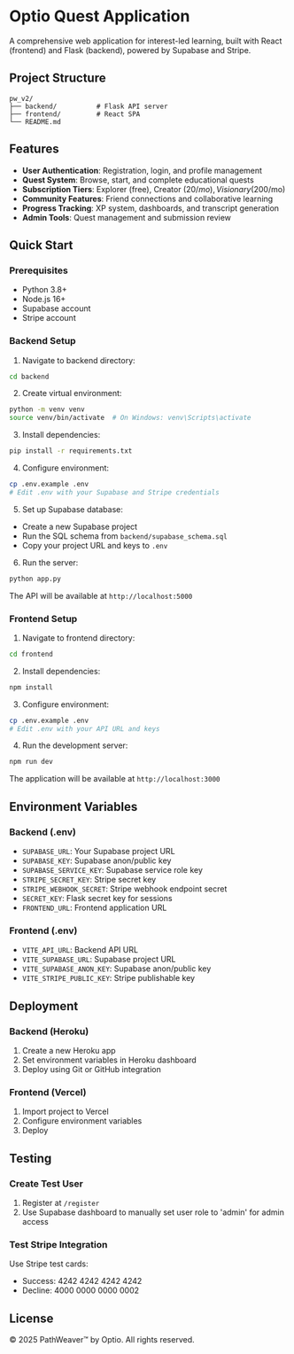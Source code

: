 # Optio Quest Application

A comprehensive web application for interest-led learning, built with React (frontend) and Flask (backend), powered by Supabase and Stripe.

## Project Structure

```
pw_v2/
├── backend/          # Flask API server
├── frontend/         # React SPA
└── README.md
```

## Features

- **User Authentication**: Registration, login, and profile management
- **Quest System**: Browse, start, and complete educational quests
- **Subscription Tiers**: Explorer (free), Creator ($20/mo), Visionary ($200/mo)
- **Community Features**: Friend connections and collaborative learning
- **Progress Tracking**: XP system, dashboards, and transcript generation
- **Admin Tools**: Quest management and submission review

## Quick Start

### Prerequisites

- Python 3.8+
- Node.js 16+
- Supabase account
- Stripe account

### Backend Setup

1. Navigate to backend directory:
```bash
cd backend
```

2. Create virtual environment:
```bash
python -m venv venv
source venv/bin/activate  # On Windows: venv\Scripts\activate
```

3. Install dependencies:
```bash
pip install -r requirements.txt
```

4. Configure environment:
```bash
cp .env.example .env
# Edit .env with your Supabase and Stripe credentials
```

5. Set up Supabase database:
- Create a new Supabase project
- Run the SQL schema from `backend/supabase_schema.sql`
- Copy your project URL and keys to `.env`

6. Run the server:
```bash
python app.py
```

The API will be available at `http://localhost:5000`

### Frontend Setup

1. Navigate to frontend directory:
```bash
cd frontend
```

2. Install dependencies:
```bash
npm install
```

3. Configure environment:
```bash
cp .env.example .env
# Edit .env with your API URL and keys
```

4. Run the development server:
```bash
npm run dev
```

The application will be available at `http://localhost:3000`

## Environment Variables

### Backend (.env)
- `SUPABASE_URL`: Your Supabase project URL
- `SUPABASE_KEY`: Supabase anon/public key
- `SUPABASE_SERVICE_KEY`: Supabase service role key
- `STRIPE_SECRET_KEY`: Stripe secret key
- `STRIPE_WEBHOOK_SECRET`: Stripe webhook endpoint secret
- `SECRET_KEY`: Flask secret key for sessions
- `FRONTEND_URL`: Frontend application URL

### Frontend (.env)
- `VITE_API_URL`: Backend API URL
- `VITE_SUPABASE_URL`: Supabase project URL
- `VITE_SUPABASE_ANON_KEY`: Supabase anon/public key
- `VITE_STRIPE_PUBLIC_KEY`: Stripe publishable key

## Deployment

### Backend (Heroku)
1. Create a new Heroku app
2. Set environment variables in Heroku dashboard
3. Deploy using Git or GitHub integration

### Frontend (Vercel)
1. Import project to Vercel
2. Configure environment variables
3. Deploy

## Testing

### Create Test User
1. Register at `/register`
2. Use Supabase dashboard to manually set user role to 'admin' for admin access

### Test Stripe Integration
Use Stripe test cards:
- Success: 4242 4242 4242 4242
- Decline: 4000 0000 0000 0002

## License

© 2025 PathWeaver™ by Optio. All rights reserved.
